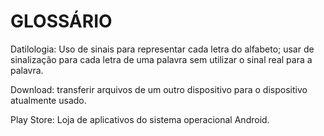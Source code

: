 # GLOSSÁRIO

Datilologia: Uso de sinais para representar cada letra do alfabeto; usar de sinalização para cada letra de uma palavra sem utilizar o sinal real para a palavra.

Download: transferir arquivos de um outro dispositivo para o dispositivo atualmente usado.

Play Store: Loja de aplicativos do sistema operacional Android.
